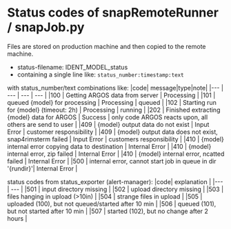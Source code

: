 # Status codes of snapRemoteRunner / snapJob.py

Files are stored on production machine and then copied to the remote machine.

- status-filename: IDENT_MODEL_status
- containing a single line like:
  ```status_number:timestamp:text```

with status_number/text combinations like:
|code| message|type|note|
|--- | --- | --- | --- |
|100 | Getting ARGOS data from server | Processing |
|101 | queued {model} for processing | Processing  | queued |
|102 | Starting run for {model} (timeout: 2h) | Processing | running |
|202 | Finished extracting {model} data for ARGOS | Success | only code ARGOS reacts upon, all others are send to user |
|409 | {model} output data do not exist | Input Error | customer responsibility |
|409 | {model} output data does not exist, snap4rimsterm failed |  Input Error | customers responsibility |
|410 | {model} internal error copying data to destination | Internal Error |
|410 | {model} internal error, zip failed | Internal Error |
|410 | {model} internal error, ncatted failed | Internal Error |
|500 | internal error, cannot start job in queue in dir '{rundir}'| Internal Error |

status codes from status_exporter (alert-manager):
|code| explanation |
|--- | --- |
|501 | input directory missing | 
|502 | upload directory missing |
|503 | files hanging in upload (>10in) | 
|504 | strange files in upload |
|505 | uploaded (100), but not queued/started after 10 min |
|506 | queued (101), but not started after 10 min |
|507 | started (102), but no change after 2 hours |



